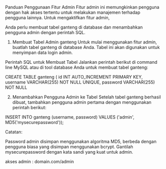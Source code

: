 Panduan Penggunaan Fitur Admin
Fitur admin ini memungkinkan pengguna dengan hak akses tertentu untuk melakukan manajemen terhadap pengguna lainnya. Untuk mengaktifkan fitur admin, 

Anda perlu membuat tabel ganteng di database dan menambahkan pengguna admin dengan perintah SQL.

1. Membuat Tabel Admin ganteng
Untuk mulai menggunakan fitur admin, buatlah tabel ganteng di database Anda. Tabel ini akan digunakan untuk menyimpan data login admin.

Perintah SQL untuk Membuat Tabel
Jalankan perintah berikut di command line MySQL atau di tool database Anda untuk membuat tabel ganteng:


CREATE TABLE ganteng (
    id INT AUTO_INCREMENT PRIMARY KEY,
    username VARCHAR(255) NOT NULL UNIQUE,
    password VARCHAR(255) NOT NULL

2. Menambahkan Pengguna Admin ke Tabel
Setelah tabel ganteng berhasil dibuat, tambahkan pengguna admin pertama dengan menggunakan perintah berikut:


INSERT INTO ganteng (username, password) VALUES ('admin', MD5('mysecurepassword'));

Catatan:

Password admin disimpan menggunakan algoritma MD5, berbeda dengan pengguna biasa yang disimpan menggunakan bcrypt.
Gantilah mysecurepassword dengan kata sandi yang kuat untuk admin.

akses admin : domain.com/admin
